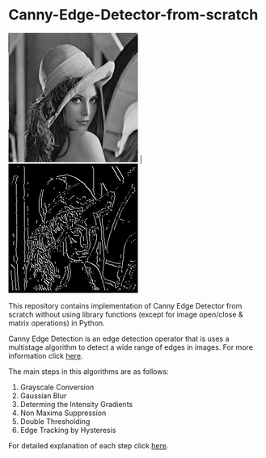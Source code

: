 # Canny-Edge-Detector-from-scratch

![Input Image](https://github.com/Prashant-mahajan/Canny-Edge-Detector-from-scratch/blob/master/Images/Lena256.bmp) | ![Output Image](https://github.com/Prashant-mahajan/Canny-Edge-Detector-from-scratch/blob/master/Outputs/Lena/50_percent.jpg)

This repository contains implementation of Canny Edge Detector from scratch without using library functions (except for image open/close & matrix operations) in Python. 

Canny Edge Detection is an edge detection operator that is uses a multistage algorithm to detect a wide range of edges in images. 
For more information click [here](https://en.wikipedia.org/wiki/Canny_edge_detector). 

The main steps in this algorithms are as follows: 
1. Grayscale Conversion
2. Gaussian Blur
3. Determing the Intensity Gradients
4. Non Maxima Suppression
5. Double Thresholding 
6. Edge Tracking by Hysteresis 

For detailed explanation of each step click [here](http://justin-liang.com/tutorials/canny/). 











